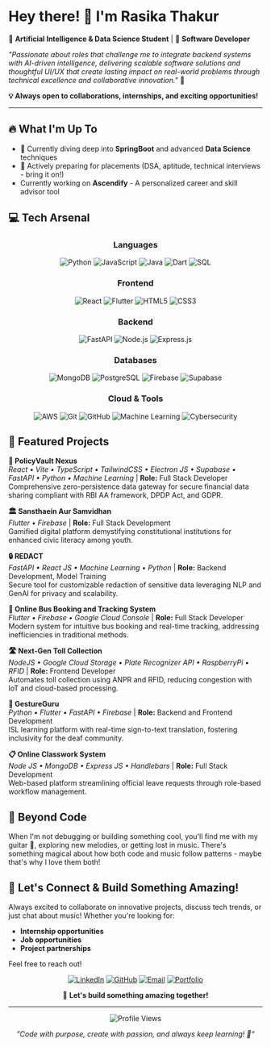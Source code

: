 # Hey there! 👋 I'm Rasika Thakur

🎯 **Artificial Intelligence & Data Science Student** | 🚀 **Software Developer** 

*"Passionate about roles that challenge me to integrate backend systems with AI-driven intelligence, delivering scalable software solutions and thoughtful UI/UX that create lasting impact on real-world problems through technical excellence and collaborative innovation."* 💫

**💡 Always open to collaborations, internships, and exciting opportunities!**
  

---

## 🔥 What I'm Up To

- 🌱 Currently diving deep into **SpringBoot** and advanced **Data Science** techniques
- 💼 Actively preparing for placements (DSA, aptitude, technical interviews - bring it on!)
- Currently working on **Ascendify** - A personalized career and skill advisor tool

## 💻 Tech Arsenal

<div align="center">

### Languages
![Python](https://img.shields.io/badge/Python-3776AB?style=for-the-badge&logo=python&logoColor=white)
![JavaScript](https://img.shields.io/badge/JavaScript-F7DF1E?style=for-the-badge&logo=javascript&logoColor=black)
![Java](https://img.shields.io/badge/Java-ED8B00?style=for-the-badge&logo=java&logoColor=white)
![Dart](https://img.shields.io/badge/Dart-0175C2?style=for-the-badge&logo=dart&logoColor=white)
![SQL](https://img.shields.io/badge/SQL-336791?style=for-the-badge&logo=postgresql&logoColor=white)

### Frontend
![React](https://img.shields.io/badge/React-20232A?style=for-the-badge&logo=react&logoColor=61DAFB)
![Flutter](https://img.shields.io/badge/Flutter-02569B?style=for-the-badge&logo=flutter&logoColor=white)
![HTML5](https://img.shields.io/badge/HTML5-E34F26?style=for-the-badge&logo=html5&logoColor=white)
![CSS3](https://img.shields.io/badge/CSS3-1572B6?style=for-the-badge&logo=css3&logoColor=white)

### Backend
![FastAPI](https://img.shields.io/badge/FastAPI-009688?style=for-the-badge&logo=fastapi&logoColor=white)
![Node.js](https://img.shields.io/badge/Node.js-43853D?style=for-the-badge&logo=node.js&logoColor=white)
![Express.js](https://img.shields.io/badge/Express.js-404D59?style=for-the-badge&logo=express&logoColor=white)

### Databases
![MongoDB](https://img.shields.io/badge/MongoDB-4EA94B?style=for-the-badge&logo=mongodb&logoColor=white)
![PostgreSQL](https://img.shields.io/badge/PostgreSQL-316192?style=for-the-badge&logo=postgresql&logoColor=white)
![Firebase](https://img.shields.io/badge/Firebase-039BE5?style=for-the-badge&logo=firebase&logoColor=white)
![Supabase](https://img.shields.io/badge/Supabase-3ECF8E?style=for-the-badge&logo=supabase&logoColor=white)

### Cloud & Tools
![AWS](https://img.shields.io/badge/AWS-232F3E?style=for-the-badge&logo=amazon-aws&logoColor=white)
![Git](https://img.shields.io/badge/Git-F05032?style=for-the-badge&logo=git&logoColor=white)
![GitHub](https://img.shields.io/badge/GitHub-100000?style=for-the-badge&logo=github&logoColor=white)
![Machine Learning](https://img.shields.io/badge/ML-FF6F00?style=for-the-badge&logo=tensorflow&logoColor=white)
![Cybersecurity](https://img.shields.io/badge/Cybersecurity-FF0000?style=for-the-badge&logo=security&logoColor=white)

</div>

## 🚀 Featured Projects

**🏦 PolicyVault Nexus**  
*React • Vite • TypeScript • TailwindCSS • Electron JS • Supabase • FastAPI • Python • Machine Learning* | **Role:** Full Stack Developer  
Comprehensive zero-persistence data gateway for secure financial data sharing compliant with RBI AA framework, DPDP Act, and GDPR.

**🏛️ Sansthaein Aur Samvidhan**  
*Flutter • Firebase* | **Role:** Full Stack Development  
Gamified digital platform demystifying constitutional institutions for enhanced civic literacy among youth.

**🔒 REDACT**  
*FastAPI • React JS • Machine Learning • Python* | **Role:** Backend Development, Model Training  
Secure tool for customizable redaction of sensitive data leveraging NLP and GenAI for privacy and scalability.

**🚌 Online Bus Booking and Tracking System**  
*Flutter • Firebase • Google Cloud Console* | **Role:** Full Stack Developer  
Modern system for intuitive bus booking and real-time tracking, addressing inefficiencies in traditional methods.

**🛣️ Next-Gen Toll Collection**  
*NodeJS • Google Cloud Storage • Plate Recognizer API • RaspberryPi • RFID* | **Role:** Frontend Developer  
Automates toll collection using ANPR and RFID, reducing congestion with IoT and cloud-based processing.

**🤝 GestureGuru**  
*Python • Flutter • FastAPI • Firebase* | **Role:** Backend and Frontend Development  
ISL learning platform with real-time sign-to-text translation, fostering inclusivity for the deaf community.

**📋 Online Classwork System**  
*Node JS • MongoDB • Express JS • Handlebars* | **Role:** Full Stack Development  
Web-based platform streamlining official leave requests through role-based workflow management.

## 🎵 Beyond Code

When I'm not debugging or building something cool, you'll find me with my guitar 🎸, exploring new melodies, or getting lost in music. There's something magical about how both code and music follow patterns - maybe that's why I love them both!

## 🤝 Let's Connect & Build Something Amazing!

Always excited to collaborate on innovative projects, discuss tech trends, or just chat about music! Whether you're looking for:
- **Internship opportunities**
- **Job opportunities** 
- **Project partnerships**

Feel free to reach out! 

<div align="center">

[![LinkedIn](https://img.shields.io/badge/LinkedIn-0077B5?style=for-the-badge&logo=linkedin&logoColor=white)](https://linkedin.com/in/rasika-thakur)
[![GitHub](https://img.shields.io/badge/GitHub-100000?style=for-the-badge&logo=github&logoColor=white)](https://github.com/rasikathakur)
[![Email](https://img.shields.io/badge/Email-D14836?style=for-the-badge&logo=gmail&logoColor=white)](mailto:rasikathakur303@gmail.com)
[![Portfolio](https://img.shields.io/badge/Portfolio-000000?style=for-the-badge&logoColor=white)](https://rasikathakur-portfolio.vercel.app)

🌟 **Let's build something amazing together!**

</div>

---

<div align="center">
  <img src="https://komarev.com/ghpvc/?username=rasikathakur&color=6366f1&style=flat-square&label=Profile+Views" alt="Profile Views" />
</div>

<div align="center">
  
*"Code with purpose, create with passion, and always keep learning! 🚀"*

</div>
